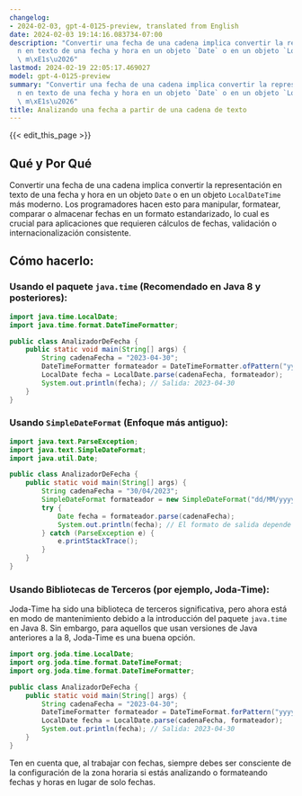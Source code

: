 ```yaml
---
changelog:
- 2024-02-03, gpt-4-0125-preview, translated from English
date: 2024-02-03 19:14:16.083734-07:00
description: "Convertir una fecha de una cadena implica convertir la representaci\xF3\
  n en texto de una fecha y hora en un objeto `Date` o en un objeto `LocalDateTime`\
  \ m\xE1s\u2026"
lastmod: 2024-02-19 22:05:17.469027
model: gpt-4-0125-preview
summary: "Convertir una fecha de una cadena implica convertir la representaci\xF3\
  n en texto de una fecha y hora en un objeto `Date` o en un objeto `LocalDateTime`\
  \ m\xE1s\u2026"
title: Analizando una fecha a partir de una cadena de texto
---
```


{{< edit_this_page >}}

## Qué y Por Qué
Convertir una fecha de una cadena implica convertir la representación en texto de una fecha y hora en un objeto `Date` o en un objeto `LocalDateTime` más moderno. Los programadores hacen esto para manipular, formatear, comparar o almacenar fechas en un formato estandarizado, lo cual es crucial para aplicaciones que requieren cálculos de fechas, validación o internacionalización consistente.

## Cómo hacerlo:

### Usando el paquete `java.time` (Recomendado en Java 8 y posteriores):
```java
import java.time.LocalDate;
import java.time.format.DateTimeFormatter;

public class AnalizadorDeFecha {
    public static void main(String[] args) {
        String cadenaFecha = "2023-04-30";
        DateTimeFormatter formateador = DateTimeFormatter.ofPattern("yyyy-MM-dd");
        LocalDate fecha = LocalDate.parse(cadenaFecha, formateador);
        System.out.println(fecha); // Salida: 2023-04-30
    }
}
```

### Usando `SimpleDateFormat` (Enfoque más antiguo):
```java
import java.text.ParseException;
import java.text.SimpleDateFormat;
import java.util.Date;

public class AnalizadorDeFecha {
    public static void main(String[] args) {
        String cadenaFecha = "30/04/2023";
        SimpleDateFormat formateador = new SimpleDateFormat("dd/MM/yyyy");
        try {
            Date fecha = formateador.parse(cadenaFecha);
            System.out.println(fecha); // El formato de salida depende del formato predeterminado de tu sistema
        } catch (ParseException e) {
            e.printStackTrace();
        }
    }
}
```

### Usando Bibliotecas de Terceros (por ejemplo, Joda-Time):
Joda-Time ha sido una biblioteca de terceros significativa, pero ahora está en modo de mantenimiento debido a la introducción del paquete `java.time` en Java 8. Sin embargo, para aquellos que usan versiones de Java anteriores a la 8, Joda-Time es una buena opción.
```java
import org.joda.time.LocalDate;
import org.joda.time.format.DateTimeFormat;
import org.joda.time.format.DateTimeFormatter;

public class AnalizadorDeFecha {
    public static void main(String[] args) {
        String cadenaFecha = "2023-04-30";
        DateTimeFormatter formateador = DateTimeFormat.forPattern("yyyy-MM-dd");
        LocalDate fecha = LocalDate.parse(cadenaFecha, formateador);
        System.out.println(fecha); // Salida: 2023-04-30
    }
}
```
Ten en cuenta que, al trabajar con fechas, siempre debes ser consciente de la configuración de la zona horaria si estás analizando o formateando fechas y horas en lugar de solo fechas.
